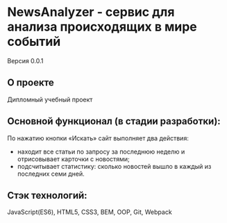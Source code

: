 # **NewsAnalyzer - сервис для анализа происходящих в мире событий**
Версия  0.0.1

## О проекте
Дипломный учебный проект  

## Основной функционал (в стадии разработки):
По нажатию кнопки «Искать» сайт выполняет два действия:
- находит все статьи по запросу за последнюю неделю и отрисовывает карточки с новостями;
- подсчитывает статистику: сколько новостей вышло в каждый из последних семи дней. 


## Стэк технологий:
JavaScript(ES6), HTML5, CSS3, BEM, OOP, Git, Webpack
